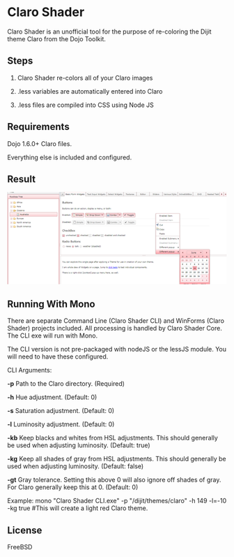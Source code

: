 # Claro Shader

Claro Shader is an unofficial tool for the purpose of re-coloring the Dijit theme Claro from the Dojo Toolkit.

## Steps

1. Claro Shader re-colors all of your Claro images

2. .less variables are automatically entered into Claro

3. .less files are compiled into CSS using Node JS

## Requirements

Dojo 1.6.0+ Claro files.

Everything else is included and configured.

## Result

![Claro-Shader](https://github.com/noxryan/Claro-Shader/raw/master/result.png)

## Running With Mono

There are separate Command Line (Claro Shader CLI) and WinForms (Claro Shader) projects included. All processing is handled by Claro Shader Core. The CLI exe will run with Mono.

The CLI version is not pre-packaged with nodeJS or the lessJS module. You will need to have these configured.

CLI Arguments:

**-p**  Path to the Claro directory. (Required)

**-h**  Hue adjustment. (Default: 0)

**-s**  Saturation adjustment. (Default: 0)

**-l**  Luminosity adjustment. (Default: 0)

**-kb** Keep blacks and whites from HSL adjustments. This should generally be used when adjusting luminosity. (Default: true)

**-kg** Keep all shades of gray from HSL adjustments. This should generally be used when adjusting luminosity. (Default: false)

**-gt** Gray tolerance. Setting this above 0 will also ignore off shades of gray. For Claro generally keep this at 0. (Default: 0)

Example: mono "Claro Shader CLI.exe" -p "/dijit/themes/claro" -h 149 -l=-10 -kg true      #This will create a light red Claro theme.

## License

FreeBSD